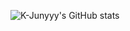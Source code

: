 ![K-Junyyy's GitHub stats](https://github-readme-stats.vercel.app/api?username=ws1811&show_icons=true&theme=dark)
